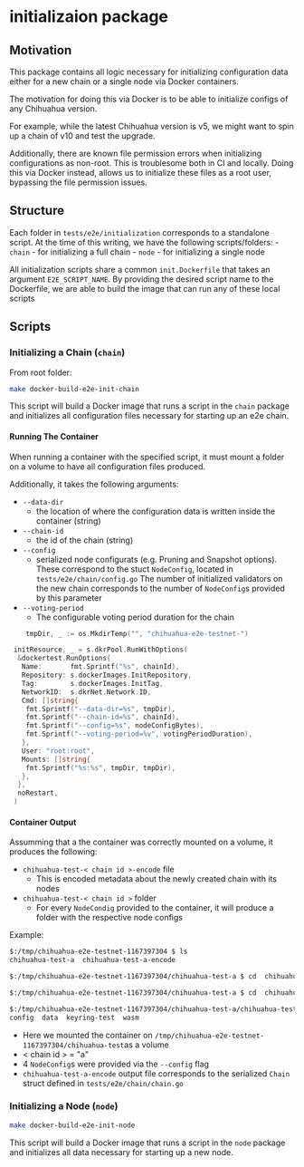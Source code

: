 # initializaion package

## Motivation

This package contains all logic necessary for initializing configuration
data either for a new chain or a single node via Docker containers.

The motivation for doing this via Docker is to be able to initialize
configs of any Chihuahua version.

For example, while the latest Chihuahua version is v5,
we might want to spin up a chain of v10 and test the upgrade.

Additionally, there are known file permission errors when initializing
configurations as non-root. This is troublesome both in CI and locally.
Doing this via Docker instead, allows us to initialize these files as
a root user, bypassing the file permission issues.

## Structure

Each folder in `tests/e2e/initialization` corresponds to a standalone script.
At the time of this writing, we have the following scripts/folders:
    - `chain` - for initializing a full chain
    - `node` - for initializing a single node

All initialization scripts share a common `init.Dockerfile` that
takes an argument `E2E_SCRIPT_NAME`. By providing the desired script
name to the Dockerfile, we are able to build the image that can run
any of these local scripts

## Scripts

### Initializing a Chain (`chain`)

From root folder:

```sh
make docker-build-e2e-init-chain
```

This script will build a Docker image that runs a script in the `chain` package
and initializes all configuration files necessary for starting up an e2e chain.

#### Running The Container

When running a container with the specified script, it must mount a folder on a volume
to have all configuration files produced.

Additionally, it takes the following arguments:

- `--data-dir`
  - the location of where the configuration data is written inside
    the container (string)
- `--chain-id`
  - the id of the chain (string)
- `--config`
  - serialized node configurats (e.g. Pruning and Snapshot options).
    These correspond to the stuct `NodeConfig`, located in
    `tests/e2e/chain/config.go` The number of initialized
    validators on the new chain corresponds to the number of
    `NodeConfig`s provided by this parameter
- `--voting-period`
  - The configurable voting period duration for the chain

```go
    tmpDir, _ := os.MkdirTemp("", "chihuahua-e2e-testnet-")

 initResource, _ = s.dkrPool.RunWithOptions(
  &dockertest.RunOptions{
   Name:       fmt.Sprintf("%s", chainId),
   Repository: s.dockerImages.InitRepository,
   Tag:        s.dockerImages.InitTag,
   NetworkID:  s.dkrNet.Network.ID,
   Cmd: []string{
    fmt.Sprintf("--data-dir=%s", tmpDir),
    fmt.Sprintf("--chain-id=%s", chainId),
    fmt.Sprintf("--config=%s", nodeConfigBytes),
    fmt.Sprintf("--voting-period=%v", votingPeriodDuration),
   },
   User: "root:root",
   Mounts: []string{
    fmt.Sprintf("%s:%s", tmpDir, tmpDir), 
   },
  },
  noRestart,
 )
```

#### Container Output

Assumming that a the container was correctly mounted on a volume,
it produces the following:

- `chihuahua-test-< chain id >-encode` file
  - This is encoded metadata about the newly created chain with its nodes
- `chihuahua-test-< chain id >` folder
  - For every `NodeCondig` provided to the container, it will produce a folder
    with the respective node configs

Example:

```sh
$:/tmp/chihuahua-e2e-testnet-1167397304 $ ls
chihuahua-test-a  chihuahua-test-a-encode

$:/tmp/chihuahua-e2e-testnet-1167397304/chihuahua-test-a $ cd  chihuahua-test-a

$:/tmp/chihuahua-e2e-testnet-1167397304/chihuahua-test-a $ cd  chihuahua-test-a-chihuahua-00

$:/tmp/chihuahua-e2e-testnet-1167397304/chihuahua-test-a/chihuahua-test-a-chihuahua-00 $ ls
config  data  keyring-test  wasm
```

- Here we mounted the container on
`/tmp/chihuahua-e2e-testnet-1167397304/chihuahua-test`as a volume
- < chain id > = "a"
- 4 `NodeConfig`s were provided via the `--config` flag
- `chihuahua-test-a-encode` output file corresponds to the serialized `Chain` struct
defined in `tests/e2e/chain/chain.go`

### Initializing a Node (`node`)

```sh
make docker-build-e2e-init-node
```

This script will build a Docker image that runs a script in the `node` package
and initializes all data necessary for starting up a new node.